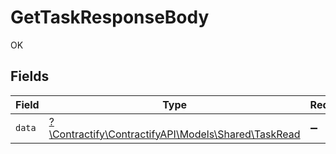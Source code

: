 # GetTaskResponseBody

OK


## Fields

| Field                                                                                  | Type                                                                                   | Required                                                                               | Description                                                                            |
| -------------------------------------------------------------------------------------- | -------------------------------------------------------------------------------------- | -------------------------------------------------------------------------------------- | -------------------------------------------------------------------------------------- |
| `data`                                                                                 | [?\Contractify\ContractifyAPI\Models\Shared\TaskRead](../../Models/Shared/TaskRead.md) | :heavy_minus_sign:                                                                     | N/A                                                                                    |